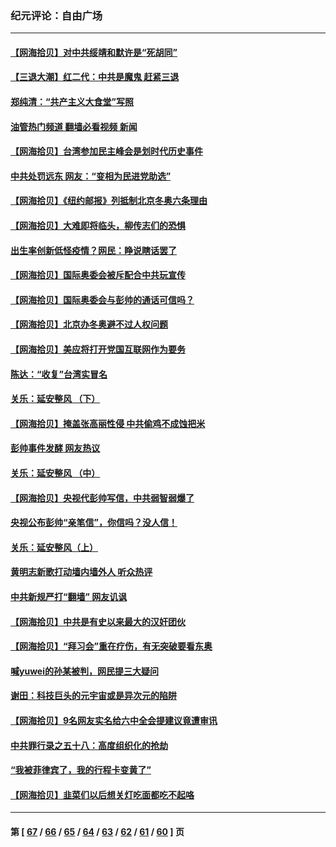 ### 纪元评论：自由广场
---
#### [【网海拾贝】对中共绥靖和默许是“死胡同”](../../pages/nsc993/n13403727.md?11290330) 
#### [【三退大潮】红二代：中共是魔鬼 赶紧三退](../../pages/nsc993/n13403593.md?11290330) 
#### [郑纯清：“共产主义大食堂”写照](../../pages/nsc993/n13403590.md?11290330) 
#### [油管热门频道 翻墙必看视频 新闻](ok?11290330)
#### [【网海拾贝】台湾参加民主峰会是划时代历史事件](../../pages/nsc993/n13401831.md?11290330) 
#### [中共处罚远东 网友：“变相为民进党助选”](../../pages/nsc993/n13401101.md?11290330) 
#### [【网海拾贝】《纽约邮报》列抵制北京冬奥六条理由](../../pages/nsc993/n13399807.md?11290330) 
#### [【网海拾贝】大难即将临头，柳传志们的恐惧](../../pages/nsc993/n13397607.md?11290330) 
#### [出生率创新低怪疫情？网民：睁说瞎话罢了](../../pages/nsc993/n13397543.md?11290330) 
#### [【网海拾贝】国际奥委会被斥配合中共玩宣传](../../pages/nsc993/n13395182.md?11290330) 
#### [【网海拾贝】国际奥委会与彭帅的通话可信吗？](../../pages/nsc993/n13393022.md?11290330) 
#### [【网海拾贝】北京办冬奥避不过人权问题](../../pages/nsc993/n13390863.md?11290330) 
#### [【网海拾贝】美应将打开党国互联网作为要务](../../pages/nsc993/n13388446.md?11290330) 
#### [陈达：“收复”台湾实冒名](../../pages/nsc993/n13388644.md?11290330) 
#### [关乐：延安整风 （下）](../../pages/nsc993/n13388432.md?11290330) 
#### [【网海拾贝】掩盖张高丽性侵 中共偷鸡不成蚀把米](../../pages/nsc993/n13388072.md?11290330) 
#### [彭帅事件发酵 网友热议](../../pages/nsc993/n13387859.md?11290330) 
#### [关乐：延安整风 （中）](../../pages/nsc993/n13387246.md?11290330) 
#### [【网海拾贝】央视代彭帅写信，中共弱智弱爆了](../../pages/nsc993/n13386281.md?11290330) 
#### [央视公布彭帅“亲笔信”，你信吗？没人信！](../../pages/nsc993/n13386234.md?11290330) 
#### [关乐：延安整风（上）](../../pages/nsc993/n13384652.md?11290330) 
#### [黄明志新歌打动墙内墙外人 听众热评](../../pages/nsc993/n13383506.md?11290330) 
#### [中共新规严打“翻墙” 网友讥讽](../../pages/nsc993/n13381222.md?11290330) 
#### [【网海拾贝】中共是有史以来最大的汉奸团伙](../../pages/nsc993/n13381269.md?11290330) 
#### [【网海拾贝】“拜习会”重在疗伤，有无突破要看东奥](../../pages/nsc993/n13379205.md?11290330) 
#### [喊yuwei的孙某被判，网民提三大疑问](../../pages/nsc993/n13379080.md?11290330) 
#### [谢田：科技巨头的元宇宙或是异次元的陷阱](../../pages/nsc993/n13376012.md?11290330) 
#### [【网海拾贝】9名网友实名给六中全会提建议竟遭审讯](../../pages/nsc993/n13376535.md?11290330) 
#### [中共罪行录之五十八：高度组织化的抢劫](../../pages/nsc993/n13376009.md?11290330) 
#### [“我被菲律宾了，我的行程卡变黄了”](../../pages/nsc993/n13375076.md?11290330) 
#### [【网海拾贝】韭菜们以后想关灯吃面都吃不起咯](../../pages/nsc993/n13375100.md?11290330) 

---
#### 第 [ [67](./67.md?11290330) / [66](./66.md?11290330) / [65](./65.md?11290330) / [64](./64.md?11290330) / [63](./63.md?11290330) / [62](./62.md?11290330) / [61](./61.md?11290330) / [60](./60.md?11290330) ] 页
